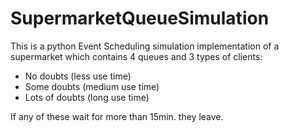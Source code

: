 # SupermarketQueueSimulation 
This is a python Event Scheduling simulation implementation of a supermarket which contains 4 queues and 3 types of clients: 
- No doubts (less use time) 
- Some doubts (medium use time) 
- Lots of doubts (long use time) 
  
If any of these wait for more than 15min. they leave.